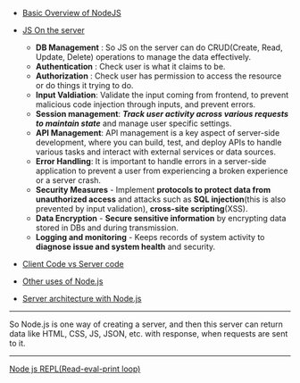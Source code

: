- [Basic Overview of NodeJS](https://youtu.be/AZzV3wZCvI4?si=QeA2e1qQ8DoxNmjt&t=347) 

- [JS On the server](https://youtu.be/AZzV3wZCvI4?si=iaIsg0XlAad8AJNl&t=1727)
    - **DB Management** : So JS on the server can do CRUD(Create, Read, Update, Delete) operations to manage the data effectively.
    - **Authentication** : Check user is what it claims to be.
    - **Authorization** : Check user has permission to access the resource or do things it trying to do.
    - **Input Valdiation**: Validate the input coming from frontend, to prevent malicious code injection through inputs, and prevent errors.
    - **Session management**: ***Track user activity across various requests to maintain state*** and manage user specific settings.
    - **API Management**: API management is a key aspect of server-side development, where you can build, test, and deploy APIs to handle various tasks and interact with external services or data sources.
    - **Error Handling**: It is important to handle errors in a server-side application to prevent a user from experiencing a broken experience or a server crash.
    - **Security Measures** - Implement **protocols to protect data from unauthorized access** and attacks such as **SQL injection**(this is also prevented by input validation), **cross-site scripting**(XSS). 
    - **Data Encryption** - **Secure sensitive information** by encrypting data stored in DBs and during transmission.
    - **Logging and monitoring** - Keeps records of system activity to **diagnose issue and system health** and security.

- [Client Code vs Server code](https://youtu.be/AZzV3wZCvI4?si=76lFW9fkk0poeymt&t=2037)

- [Other uses of Node.js](https://youtu.be/AZzV3wZCvI4?si=EhJsutN8DiCpMaXL&t=2267)

- [Server architecture with Node.js](https://youtu.be/AZzV3wZCvI4?si=I7Va-z1tlW9VjdRL&t=2547)

---

So Node.js is one way of creating a server, and then this server can return data like HTML, CSS, JS, JSON, etc. with response, when requests are sent to it.


----
[Node js REPL(Read-eval-print loop)](https://youtu.be/sqTH6_xjhBY?si=Qdt7rNpXNlHuNmiG&t=2561)